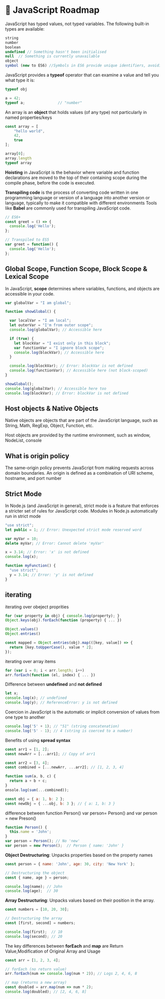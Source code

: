 # 🚀 JavaScript Roadmap

JavaScript has typed values, not typed variables. The following built-in types are available:
```javascript
string
number
boolean
undefined // Something hasn't been initialised
null  // Something is currently unavailable
object
symbol (new to ES6) //Symbols in ES6 provide unique identifiers, avoiding property name collisions in objects.
```

JavaScript provides a **typeof** operator that can examine a value and tell you what type it is:
```javascript
typeof obj

a = 42;
typeof a;				// "number"
```

An array is an **object** that holds values (of any type) not particularly in named properties/keys
```javascript
const array = [
	"hello world",
	42,
	true
];

array[0];
array.length
typeof array
```

**Hoisting** in JavaScript is the behavior where variable and function declarations are moved to the top of their containing scope during the compile phase, before the code is executed.


**Transpiling code** is the process of converting code written in one programming language or version of a language into another version or language, typically to make it compatible with different environments
Tools like **Babel** are commonly used for transpiling JavaScript code.
```javascript
// ES6+
const greet = () => {
  console.log('Hello');
};

// Transpiled to ES5
var greet = function() {
  console.log('Hello');
};
```

## Global Scope, Function Scope, Block Scope & Lexical Scope

In JavaScript, **scope** determines where variables, functions, and objects are accessible in your code.
```javascript
var globalVar = "I am global";

function showGlobal() {

  var localVar = "I am local";
  let outerVar = "I'm from outer scope";
  console.log(globalVar); // Accessible here

  if (true) {
    let blockVar = "I exist only in this block";
    var functionVar = "I ignore block scope";
    console.log(blockVar); // Accessible here
  }

  console.log(blockVar); // Error: blockVar is not defined
  console.log(functionVar); // Accessible here (not block-scoped)
}

showGlobal();
console.log(globalVar); // Accessible here too
console.log(blockVar); // Error: blockVar is not defined
```


## Host objects & Native Objects

Native objects are objects that are part of the JavaScript language, such as String, Math, RegExp, Object, Function, etc.

Host objects are provided by the runtime environment, such as window, NodeList, console

## What is origin policy
The same-origin policy prevents JavaScript from making requests across domain boundaries. An origin is defined as a combination of URI scheme, hostname, and port number

## Strict Mode
In Node.js (and JavaScript in general), strict mode is a feature that enforces a stricter set of rules for JavaScript code.
Modules in Node.js automatically run in strict mode
```javascript
"use strict";
let public = 1; // Error: Unexpected strict mode reserved word

var myVar = 10;
delete myVar; // Error: Cannot delete 'myVar'

x = 3.14; // Error: 'x' is not defined
console.log(x);

function myFunction() {
  "use strict";
  y = 3.14; // Error: 'y' is not defined
}
```

## iterating
iterating over obeject proprities
```javascript
for (var property in obj) { console.log(property); }
Object.keys(obj).forEach(function (property) { ... })

Object.values()
Object.entries()

const mapped = Object.entries(obj).map(([key, value]) => {
  return [key.toUpperCase(), value * 2];
});

```
iterating over array items
```javascript
for (var i = 0; i < arr.length; i++)
arr.forEach(function (el, index) { ... })
```



Difference between **undefined** and **not defined**
```javascript
let x;
console.log(x); // undefined
console.log(y); // ReferenceError: y is not defined
```

Coercion in JavaScript is the automatic or implicit conversion of values from one type to another
```javascript
console.log('5' + 1); // "51" (string concatenation)
console.log('5' - 1); // 4 (string is coerced to a number)
```

Benefits of using **spread syntax**
```javascript
const arr1 = [1, 2];
const newArr = [...arr1]; // Copy of arr1

const arr2 = [3, 4];
const combined = [...newArr, ...arr2]; // [1, 2, 3, 4]

function sum(a, b, c) {
  return a + b + c;
}
onsole.log(sum(...combined));

const obj = { a: 1, b: 2 };
const newObj = { ...obj, b: 3 }; // { a: 1, b: 3 }
```

difference between function Person() var person= Person() and var person = new Preson()
```javascript
function Person() {
  this.name = 'John';
}
var person = Person(); // No 'new'
var person = new Person();  // Person { name: 'John' }
```

**Object Destructuring**: Unpacks properties based on the property names
```javascript
const person = { name: 'John', age: 30, city: 'New York' };

// Destructuring the object
const { name, age } = person;

console.log(name); // John
console.log(age);  // 30

```

**Array Destructuring**: Unpacks values based on their position in the array.
```javascript
const numbers = [10, 20, 30];

// Destructuring the array
const [first, second] = numbers;

console.log(first);  // 10
console.log(second); // 20
```


The key differences between **forEach** and **map** are Return Value,Modification of Original Array and Usage
```javascript
const arr = [1, 2, 3, 4];

// forEach (no return value)
arr.forEach(num => console.log(num * 2)); // Logs 2, 4, 6, 8

// map (returns a new array)
const doubled = arr.map(num => num * 2);
console.log(doubled); // [2, 4, 6, 8]

```



